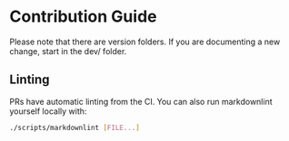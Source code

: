 # Contribution Guide

Please note that there are version folders.
If you are documenting a new change, start in the dev/ folder.

## Linting

PRs have automatic linting from the CI. You can also run markdownlint yourself locally with:

``` bash
./scripts/markdownlint [FILE...]
```
